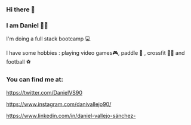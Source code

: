 ### Hi there 👋
### I am Daniel 🙋‍♂️

I'm doing a full stack bootcamp 💻

I have some hobbies : playing video games🎮, paddle 🥎 , crossfit 🏋️‍♂️ and football ⚽

### You can find me at:

 https://twitter.com/DanielVS90
 
 https://www.instagram.com/danivallejo90/
 
 https://www.linkedin.com/in/daniel-vallejo-sánchez-

<!--
**DanielVallejo90/DanielVallejo90** is a ✨ _special_ ✨ repository because its `README.md` (this file) appears on your GitHub profile.

Here are some ideas to get you started:

- 🔭 I’m currently working on ...
- 🌱 I’m currently learning ...
- 👯 I’m looking to collaborate on ...
- 🤔 I’m looking for help with ...
- 💬 Ask me about ...
- 📫 How to reach me: ...
- 😄 Pronouns: ...
- ⚡ Fun fact: ...
-->
